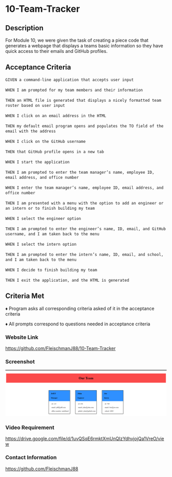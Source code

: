 # 10-Team-Tracker

## <strong>Description</strong>

For Module 10, we were given the task of creating a piece code that generates a webpage that displays a teams basic information so they have quick access to their emails and GitHub profiles.

## <strong>Acceptance Criteria</strong>

    GIVEN a command-line application that accepts user input

    WHEN I am prompted for my team members and their information

    THEN an HTML file is generated that displays a nicely formatted team roster based on user input

    WHEN I click on an email address in the HTML

    THEN my default email program opens and populates the TO field of the email with the address

    WHEN I click on the GitHub username

    THEN that GitHub profile opens in a new tab

    WHEN I start the application

    THEN I am prompted to enter the team manager’s name, employee ID, email address, and office number

    WHEN I enter the team manager’s name, employee ID, email address, and office number

    THEN I am presented with a menu with the option to add an engineer or an intern or to finish building my team

    WHEN I select the engineer option

    THEN I am prompted to enter the engineer’s name, ID, email, and GitHub username, and I am taken back to the menu

    WHEN I select the intern option

    THEN I am prompted to enter the intern’s name, ID, email, and school, and I am taken back to the menu

    WHEN I decide to finish building my team

    THEN I exit the application, and the HTML is generated

## <strong>Criteria Met</strong>

♦ Program asks all corresponding criteria asked of it in the acceptance criteria

♦ All prompts correspond to questions needed in acceptance criteria


### <strong>Website Link</strong>

https://github.com/FleischmanJ88/10-Team-Tracker

### <strong>Screenshot</strong>

![Alt text](src/Screenshot_Final.png)

### <strong>Video Requirement</strong>

https://drive.google.com/file/d/1uvQSqE6rmktXmUnQIzYdhvjojQa1VreO/view

### <strong>Contact Information</strong>

https://github.com/FleischmanJ88
